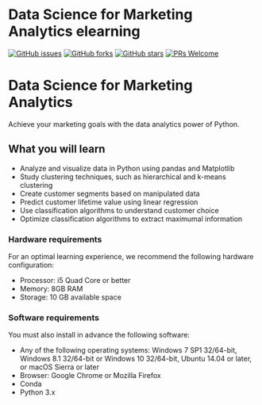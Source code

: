 # Data Science for Marketing Analytics elearning
[![GitHub issues](https://img.shields.io/github/issues/TrainingByPackt/Data-Science-for-Marketing-Analytics-elearning.svg)](https://github.com/TrainingByPackt/Data-Science-for-Marketing-Analytics-elearning/issues)
[![GitHub forks](https://img.shields.io/github/forks/TrainingByPackt/Data-Science-for-Marketing-Analytics-elearning.svg)](https://github.com/TrainingByPackt/Data-Science-for-Marketing-Analytics-elearning/network)
[![GitHub stars](https://img.shields.io/github/stars/TrainingByPackt/Data-Science-for-Marketing-Analytics-elearning.svg)](https://github.com/TrainingByPackt/Data-Science-for-Marketing-Analytics-elearning/stargazers)
[![PRs Welcome](https://img.shields.io/badge/PRs-welcome-brightgreen.svg)](https://github.com/TrainingByPackt/Data-Science-for-Marketing-Analytics-elearning/pulls)


# Data Science for Marketing Analytics
Achieve your marketing goals with the data analytics power of Python.

## What you will learn
* Analyze and visualize data in Python using pandas and Matplotlib
* Study clustering techniques, such as hierarchical and k-means clustering
* Create customer segments based on manipulated data
* Predict customer lifetime value using linear regression
* Use classification algorithms to understand customer choice
* Optimize classification algorithms to extract maximumal information

### Hardware requirements
For an optimal learning experience, we recommend the following hardware configuration:
* Processor: i5 Quad Core or better
* Memory: 8GB RAM
* Storage: 10 GB available space

### Software requirements
You must also install in advance the following software:
* Any of the following operating systems: Windows 7 SP1 32/64-bit, Windows 8.1 32/64-bit or Windows 10 32/64-bit, Ubuntu 14.04 or later, or macOS Sierra or later
* Browser: Google Chrome or Mozilla Firefox
* Conda
* Python 3.x
